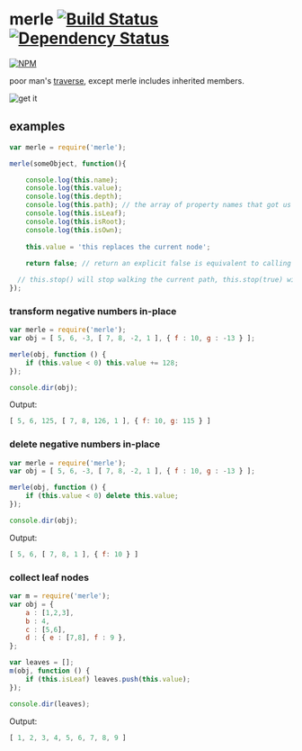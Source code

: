merle [![Build Status](https://travis-ci.org/chevett/merle.png?branch=master)](https://travis-ci.org/chevett/merle?branch=master) [![Dependency Status](https://gemnasium.com/chevett/merle.png)](https://gemnasium.com/chevett/merle) 
=====
[![NPM](https://nodei.co/npm-dl/merle.png?months=1)](https://nodei.co/npm/merle/)

poor man's [traverse](https://github.com/substack/js-traverse), except merle includes inherited members.

![get it](http://media.moddb.com/cache/images/groups/1/6/5169/thumb_620x2000/Merle_Dixon_-_The_Walking_Dead_-_Guts34.jpg)


examples
-------
```js
var merle = require('merle');

merle(someObject, function(){

	console.log(this.name); 
	console.log(this.value);
	console.log(this.depth);
	console.log(this.path); // the array of property names that got us to this node.
	console.log(this.isLeaf);
	console.log(this.isRoot);
	console.log(this.isOwn);
	
	this.value = 'this replaces the current node';
	
	return false; // return an explicit false is equivalent to calling this.stop(); 

  // this.stop() will stop walking the current path, this.stop(true) will stop completely
});
```
### transform negative numbers in-place
```js
var merle = require('merle');
var obj = [ 5, 6, -3, [ 7, 8, -2, 1 ], { f : 10, g : -13 } ];

merle(obj, function () {
    if (this.value < 0) this.value += 128;
});

console.dir(obj);
```

Output:
```js
[ 5, 6, 125, [ 7, 8, 126, 1 ], { f: 10, g: 115 } ]
```
### delete negative numbers in-place
```js
var merle = require('merle');
var obj = [ 5, 6, -3, [ 7, 8, -2, 1 ], { f : 10, g : -13 } ];

merle(obj, function () {
    if (this.value < 0) delete this.value;
});

console.dir(obj);
```
	
Output:
```js	
[ 5, 6, [ 7, 8, 1 ], { f: 10 } ]
```	
### collect leaf nodes
```js
var m = require('merle');
var obj = {
    a : [1,2,3],
    b : 4,
    c : [5,6],
    d : { e : [7,8], f : 9 },
};

var leaves = [];
m(obj, function () {
    if (this.isLeaf) leaves.push(this.value);
});

console.dir(leaves);
```


Output:
```js	
[ 1, 2, 3, 4, 5, 6, 7, 8, 9 ]
```		
		
		

